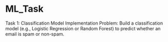 # ML_Task

Task 1: 
Classification Model Implementation 
Problem: Build a classification model (e.g., Logistic Regression or Random Forest) to predict 
whether an email is spam or non-spam. 

